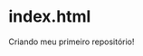 # index.html
<!DOCTYPE html>
<html lang= "pt-br">
<head>
  <meta charset="UTF-8">
  <title>Meu primeiro site em repositório</title>
</head> 
<body>
  <p> Criando meu primeiro repositório!</p>
  </body>
